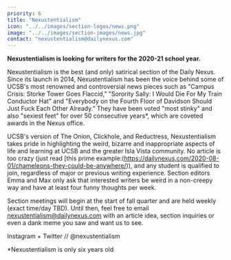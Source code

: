 ```yaml
---
priority: 6
title: "Nexustentialism"
icon: "../../images/section-logos/news.png"
image: "../../images/section-images/news.jpg"
contact: "nexustentialism@dailynexus.com"
---
```

**Nexustentialism is looking for writers for the 2020-21 school year.**

Nexustentialism is the best (and only) satirical section of the Daily Nexus. Since its launch in 2014, Nexustentialism has been the voice behind some of UCSB's most renowned and controversial news pieces such as "Campus Crisis: Storke Tower Goes Flaccid,” "Sorority Sally: I Would Die For My Train Conductor Hat" and "Everybody on the Fourth Floor of Davidson Should Just Fuck Each Other Already.” They have been voted "most stinky" and also "sexiest feet" for over 50 consecutive years\*, which are coveted awards in the Nexus office. 

UCSB's version of The Onion, Clickhole, and Reductress, Nexustentialism takes pride in highlighting the weird, bizarre and inappropriate aspects of life and learning at UCSB and the greater Isla Vista community. No article is too crazy (just read [this prime example:(https://dailynexus.com/2020-08-01/chameleons-they-could-be-anywhere/)), and any student is qualified to join, regardless of major or previous writing experience. Section editors Emma and Max only ask that interested writers be weird in a non-creepy way and have at least four funny thoughts per week. 

Section meetings will begin at the start of fall quarter and are held weekly (exact time/day TBD). Until then, feel free to email [nexustentialism@dailynexus.com](mailto:nexustentialism@dailynexus.com) with an article idea, section inquiries or even a dank meme you saw and want us to see. 

Instagram + Twitter // @nexustentialism

\*Nexustentialism is only six years old 
